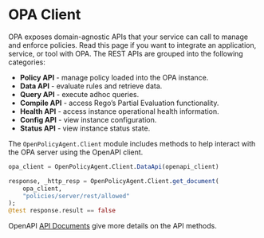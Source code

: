 # OPA Client

OPA exposes domain-agnostic APIs that your service can call to manage and enforce policies. Read this page if you want to integrate an application, service, or tool with OPA. The REST APIs are grouped into the following categories:

- **Policy API** - manage policy loaded into the OPA instance.
- **Data API** - evaluate rules and retrieve data.
- **Query API** - execute adhoc queries.
- **Compile API** - access Rego’s Partial Evaluation functionality.
- **Health API** - access instance operational health information.
- **Config API** - view instance configuration.
- **Status API** - view instance status state.

The `OpenPolicyAgent.Client` module includes methods to help interact with the OPA server using the OpenAPI client.

```julia
opa_client = OpenPolicyAgent.Client.DataApi(openapi_client)

response, _http_resp = OpenPolicyAgent.Client.get_document(
    opa_client,
    "policies/server/rest/allowed"
);
@test response.result == false
```

OpenAPI [API Documents](https://github.com/JuliaComputing/OpenPolicyAgent.jl/blob/main/src/client/README.md) give more details on the API methods.

